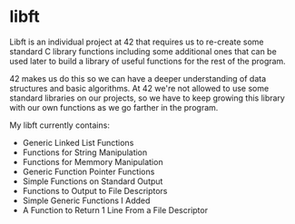 # libft

Libft is an individual project at 42 that requires us to re-create some standard C library functions including some additional ones that can be used later to build a library of useful functions for the rest of the program.

42 makes us do this so we can have a deeper understanding of data structures and basic algorithms. At 42 we're not allowed to use some standard libraries on our projects, so we have to keep growing this library with our own functions as we go farther in the program.

My libft currently contains:

* Generic Linked List Functions
* Functions for String Manipulation
* Functions for Memmory Manipulation
* Generic Function Pointer Functions
* Simple Functions on Standard Output
* Functions to Output to File Descriptors
* Simple Generic Functions I Added
* A Function to Return 1 Line From a File Descriptor
